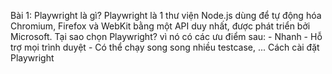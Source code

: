 Bài 1:
Playwright là gì? Playwright là 1 thư viện Node.js dùng để tự động hóa Chromium, Firefox và WebKit bằng một API duy nhất, được phát triển bởi Microsoft.
Tại sao chọn Playwright? vì nó có các ưu điểm sau:
       - Nhanh
       - Hỗ trợ mọi trình duyệt
       - Có thể chạy song song nhiều testcase, ...
Cách cài đặt Playwright